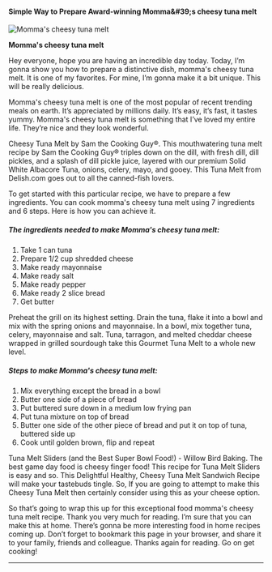             

#### Simple Way to Prepare Award-winning Momma&amp;#39;s cheesy tuna melt

![Momma's cheesy tuna melt](https://img-global.cpcdn.com/recipes/6230576236331008/751x532cq70/mommas-cheesy-tuna-melt-recipe-main-photo.jpg)

**Momma's cheesy tuna melt**

Hey everyone, hope you are having an incredible day today. Today, I’m gonna show you how to prepare a distinctive dish, momma's cheesy tuna melt. It is one of my favorites. For mine, I’m gonna make it a bit unique. This will be really delicious.

Momma's cheesy tuna melt is one of the most popular of recent trending meals on earth. It’s appreciated by millions daily. It’s easy, it’s fast, it tastes yummy. Momma's cheesy tuna melt is something that I’ve loved my entire life. They’re nice and they look wonderful.

Cheesy Tuna Melt by Sam the Cooking Guy®. This mouthwatering tuna melt recipe by Sam the Cooking Guy® triples down on the dill, with fresh dill, dill pickles, and a splash of dill pickle juice, layered with our premium Solid White Albacore Tuna, onions, celery, mayo, and gooey. This Tuna Melt from Delish.com goes out to all the canned-fish lovers.

To get started with this particular recipe, we have to prepare a few ingredients. You can cook momma's cheesy tuna melt using 7 ingredients and 6 steps. Here is how you can achieve it.

##### The ingredients needed to make Momma's cheesy tuna melt:

1.  Take 1 can tuna
2.  Prepare 1/2 cup shredded cheese
3.  Make ready mayonnaise
4.  Make ready salt
5.  Make ready pepper
6.  Make ready 2 slice bread
7.  Get butter

Preheat the grill on its highest setting. Drain the tuna, flake it into a bowl and mix with the spring onions and mayonnaise. In a bowl, mix together tuna, celery, mayonnaise and salt. Tuna, tarragon, and melted cheddar cheese wrapped in grilled sourdough take this Gourmet Tuna Melt to a whole new level.

##### Steps to make Momma's cheesy tuna melt:

1.  Mix everything except the bread in a bowl
2.  Butter one side of a piece of bread
3.  Put buttered sure down in a medium low frying pan
4.  Put tuna mixture on top of bread
5.  Butter one side of the other piece of bread and put it on top of tuna, buttered side up
6.  Cook until golden brown, flip and repeat

Tuna Melt Sliders (and the Best Super Bowl Food!) - Willow Bird Baking. The best game day food is cheesy finger food! This recipe for Tuna Melt Sliders is easy and so. This Delightful Healthy, Cheesy Tuna Melt Sandwich Recipe will make your tastebuds tingle. So, If you are going to attempt to make this Cheesy Tuna Melt then certainly consider using this as your cheese option.

So that’s going to wrap this up for this exceptional food momma's cheesy tuna melt recipe. Thank you very much for reading. I’m sure that you can make this at home. There’s gonna be more interesting food in home recipes coming up. Don’t forget to bookmark this page in your browser, and share it to your family, friends and colleague. Thanks again for reading. Go on get cooking!

* * *